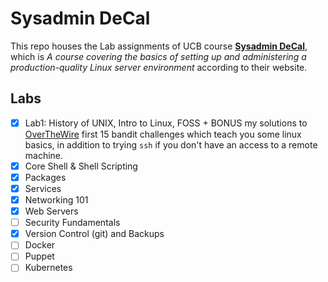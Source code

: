 # Sysadmin DeCal

This repo houses the Lab assignments of UCB course **[Sysadmin DeCal](https://decal.ocf.berkeley.edu/)**, which is *A course covering the basics of setting up and administering a production-quality Linux server environment* according to their website.

## Labs

- [x] Lab1: History of UNIX, Intro to Linux, FOSS + BONUS my solutions to [OverTheWire](https://overthewire.org/wargames/bandit/) first 15 bandit challenges which teach you some linux basics, in addition to trying `ssh` if you don't have an access to a remote machine.
- [x] Core Shell & Shell Scripting
- [x] Packages
- [x] Services
- [x] Networking 101
- [x] Web Servers
- [ ] Security Fundamentals
- [x] Version Control (git) and Backups
- [ ] Docker
- [ ] Puppet
- [ ] Kubernetes
